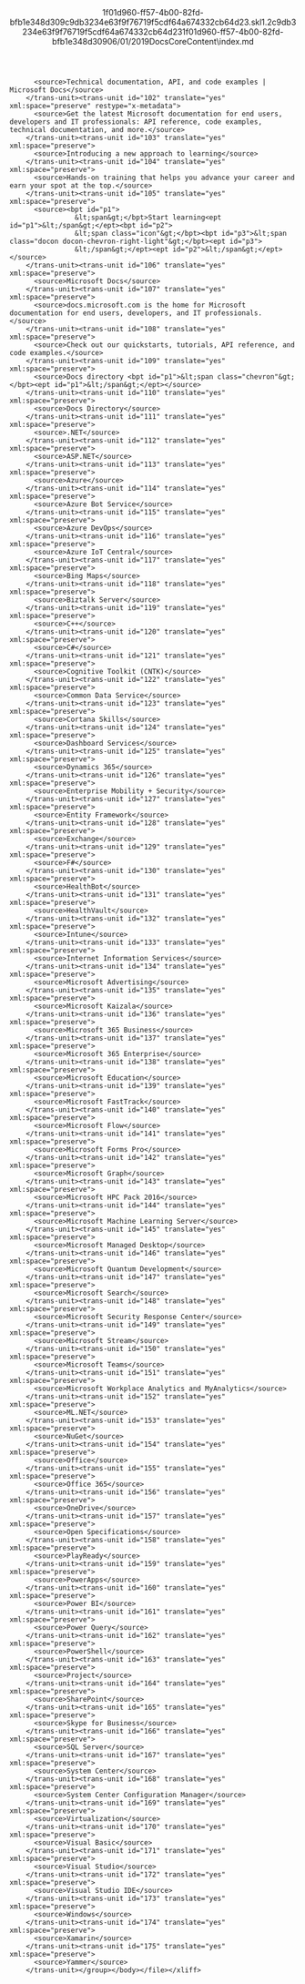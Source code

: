 <?xml version="1.0"?><xliff version="1.2" xmlns="urn:oasis:names:tc:xliff:document:1.2" xmlns:xsi="http://www.w3.org/2001/XMLSchema-instance" xsi:schemaLocation="urn:oasis:names:tc:xliff:document:1.2 xliff-core-1.2-transitional.xsd"><file datatype="xml" original="index.md" source-language="en-US" target-language="en-US"><header><tool tool-id="mdxliff" tool-name="mdxliff" tool-version="1.0-9879e0b" tool-company="Microsoft" /><xliffext:skl_file_name xmlns:xliffext="urn:microsoft:content:schema:xliffextensions">1f01d960-ff57-4b00-82fd-bfb1e348d309c9db3234e63f9f76719f5cdf64a674332cb64d23.skl</xliffext:skl_file_name><xliffext:version xmlns:xliffext="urn:microsoft:content:schema:xliffextensions">1.2</xliffext:version><xliffext:ms.openlocfilehash xmlns:xliffext="urn:microsoft:content:schema:xliffextensions">c9db3234e63f9f76719f5cdf64a674332cb64d23</xliffext:ms.openlocfilehash><xliffext:ms.sourcegitcommit xmlns:xliffext="urn:microsoft:content:schema:xliffextensions">1f01d960-ff57-4b00-82fd-bfb1e348d309</xliffext:ms.sourcegitcommit><xliffext:ms.lasthandoff xmlns:xliffext="urn:microsoft:content:schema:xliffextensions">06/01/2019</xliffext:ms.lasthandoff><xliffext:ms.openlocfilepath xmlns:xliffext="urn:microsoft:content:schema:xliffextensions">DocsCoreContent\index.md</xliffext:ms.openlocfilepath></header><body><group id="content" extype="content"><trans-unit id="101" translate="yes" xml:space="preserve" restype="x-metadata">
          <source>Technical documentation, API, and code examples | Microsoft Docs</source>
        </trans-unit><trans-unit id="102" translate="yes" xml:space="preserve" restype="x-metadata">
          <source>Get the latest Microsoft documentation for end users, developers and IT professionals: API reference, code examples, technical documentation, and more.</source>
        </trans-unit><trans-unit id="103" translate="yes" xml:space="preserve">
          <source>Introducing a new approach to learning</source>
        </trans-unit><trans-unit id="104" translate="yes" xml:space="preserve">
          <source>Hands-on training that helps you advance your career and earn your spot at the top.</source>
        </trans-unit><trans-unit id="105" translate="yes" xml:space="preserve">
          <source><bpt id="p1">
                    &lt;span&gt;</bpt>Start learning<ept id="p1">&lt;/span&gt;</ept><bpt id="p2">
                    &lt;span class="icon"&gt;</bpt><bpt id="p3">&lt;span class="docon docon-chevron-right-light"&gt;</bpt><ept id="p3">
                    &lt;/span&gt;</ept><ept id="p2">&lt;/span&gt;</ept></source>
        </trans-unit><trans-unit id="106" translate="yes" xml:space="preserve">
          <source>Microsoft Docs</source>
        </trans-unit><trans-unit id="107" translate="yes" xml:space="preserve">
          <source>docs.microsoft.com is the home for Microsoft documentation for end users, developers, and IT professionals.</source>
        </trans-unit><trans-unit id="108" translate="yes" xml:space="preserve">
          <source>Check out our quickstarts, tutorials, API reference, and code examples.</source>
        </trans-unit><trans-unit id="109" translate="yes" xml:space="preserve">
          <source>Docs directory <bpt id="p1">&lt;span class="chevron"&gt;</bpt><ept id="p1">&lt;/span&gt;</ept></source>
        </trans-unit><trans-unit id="110" translate="yes" xml:space="preserve">
          <source>Docs Directory</source>
        </trans-unit><trans-unit id="111" translate="yes" xml:space="preserve">
          <source>.NET</source>
        </trans-unit><trans-unit id="112" translate="yes" xml:space="preserve">
          <source>ASP.NET</source>
        </trans-unit><trans-unit id="113" translate="yes" xml:space="preserve">
          <source>Azure</source>
        </trans-unit><trans-unit id="114" translate="yes" xml:space="preserve">
          <source>Azure Bot Service</source>
        </trans-unit><trans-unit id="115" translate="yes" xml:space="preserve">
          <source>Azure DevOps</source>
        </trans-unit><trans-unit id="116" translate="yes" xml:space="preserve">
          <source>Azure IoT Central</source>
        </trans-unit><trans-unit id="117" translate="yes" xml:space="preserve">
          <source>Bing Maps</source>
        </trans-unit><trans-unit id="118" translate="yes" xml:space="preserve">
          <source>Biztalk Server</source>
        </trans-unit><trans-unit id="119" translate="yes" xml:space="preserve">
          <source>C++</source>
        </trans-unit><trans-unit id="120" translate="yes" xml:space="preserve">
          <source>C#</source>
        </trans-unit><trans-unit id="121" translate="yes" xml:space="preserve">
          <source>Cognitive Toolkit (CNTK)</source>
        </trans-unit><trans-unit id="122" translate="yes" xml:space="preserve">
          <source>Common Data Service</source>
        </trans-unit><trans-unit id="123" translate="yes" xml:space="preserve">
          <source>Cortana Skills</source>
        </trans-unit><trans-unit id="124" translate="yes" xml:space="preserve">
          <source>Dashboard Services</source>
        </trans-unit><trans-unit id="125" translate="yes" xml:space="preserve">
          <source>Dynamics 365</source>
        </trans-unit><trans-unit id="126" translate="yes" xml:space="preserve">
          <source>Enterprise Mobility + Security</source>
        </trans-unit><trans-unit id="127" translate="yes" xml:space="preserve">
          <source>Entity Framework</source>
        </trans-unit><trans-unit id="128" translate="yes" xml:space="preserve">
          <source>Exchange</source>
        </trans-unit><trans-unit id="129" translate="yes" xml:space="preserve">
          <source>F#</source>
        </trans-unit><trans-unit id="130" translate="yes" xml:space="preserve">
          <source>HealthBot</source>
        </trans-unit><trans-unit id="131" translate="yes" xml:space="preserve">
          <source>HealthVault</source>
        </trans-unit><trans-unit id="132" translate="yes" xml:space="preserve">
          <source>Intune</source>
        </trans-unit><trans-unit id="133" translate="yes" xml:space="preserve">
          <source>Internet Information Services</source>
        </trans-unit><trans-unit id="134" translate="yes" xml:space="preserve">
          <source>Microsoft Advertising</source>
        </trans-unit><trans-unit id="135" translate="yes" xml:space="preserve">
          <source>Microsoft Kaizala</source>
        </trans-unit><trans-unit id="136" translate="yes" xml:space="preserve">
          <source>Microsoft 365 Business</source>
        </trans-unit><trans-unit id="137" translate="yes" xml:space="preserve">
          <source>Microsoft 365 Enterprise</source>
        </trans-unit><trans-unit id="138" translate="yes" xml:space="preserve">
          <source>Microsoft Education</source>
        </trans-unit><trans-unit id="139" translate="yes" xml:space="preserve">
          <source>Microsoft FastTrack</source>
        </trans-unit><trans-unit id="140" translate="yes" xml:space="preserve">
          <source>Microsoft Flow</source>
        </trans-unit><trans-unit id="141" translate="yes" xml:space="preserve">
          <source>Microsoft Forms Pro</source>
        </trans-unit><trans-unit id="142" translate="yes" xml:space="preserve">
          <source>Microsoft Graph</source>
        </trans-unit><trans-unit id="143" translate="yes" xml:space="preserve">
          <source>Microsoft HPC Pack 2016</source>
        </trans-unit><trans-unit id="144" translate="yes" xml:space="preserve">
          <source>Microsoft Machine Learning Server</source>
        </trans-unit><trans-unit id="145" translate="yes" xml:space="preserve">
          <source>Microsoft Managed Desktop</source>
        </trans-unit><trans-unit id="146" translate="yes" xml:space="preserve">
          <source>Microsoft Quantum Development</source>
        </trans-unit><trans-unit id="147" translate="yes" xml:space="preserve">
          <source>Microsoft Search</source>
        </trans-unit><trans-unit id="148" translate="yes" xml:space="preserve">
          <source>Microsoft Security Response Center</source>
        </trans-unit><trans-unit id="149" translate="yes" xml:space="preserve">
          <source>Microsoft Stream</source>
        </trans-unit><trans-unit id="150" translate="yes" xml:space="preserve">
          <source>Microsoft Teams</source>
        </trans-unit><trans-unit id="151" translate="yes" xml:space="preserve">
          <source>Microsoft Workplace Analytics and MyAnalytics</source>
        </trans-unit><trans-unit id="152" translate="yes" xml:space="preserve">
          <source>ML.NET</source>
        </trans-unit><trans-unit id="153" translate="yes" xml:space="preserve">
          <source>NuGet</source>
        </trans-unit><trans-unit id="154" translate="yes" xml:space="preserve">
          <source>Office</source>
        </trans-unit><trans-unit id="155" translate="yes" xml:space="preserve">
          <source>Office 365</source>
        </trans-unit><trans-unit id="156" translate="yes" xml:space="preserve">
          <source>OneDrive</source>
        </trans-unit><trans-unit id="157" translate="yes" xml:space="preserve">
          <source>Open Specifications</source>
        </trans-unit><trans-unit id="158" translate="yes" xml:space="preserve">
          <source>PlayReady</source>
        </trans-unit><trans-unit id="159" translate="yes" xml:space="preserve">
          <source>PowerApps</source>
        </trans-unit><trans-unit id="160" translate="yes" xml:space="preserve">
          <source>Power BI</source>
        </trans-unit><trans-unit id="161" translate="yes" xml:space="preserve">
          <source>Power Query</source>
        </trans-unit><trans-unit id="162" translate="yes" xml:space="preserve">
          <source>PowerShell</source>
        </trans-unit><trans-unit id="163" translate="yes" xml:space="preserve">
          <source>Project</source>
        </trans-unit><trans-unit id="164" translate="yes" xml:space="preserve">
          <source>SharePoint</source>
        </trans-unit><trans-unit id="165" translate="yes" xml:space="preserve">
          <source>Skype for Business</source>
        </trans-unit><trans-unit id="166" translate="yes" xml:space="preserve">
          <source>SQL Server</source>
        </trans-unit><trans-unit id="167" translate="yes" xml:space="preserve">
          <source>System Center</source>
        </trans-unit><trans-unit id="168" translate="yes" xml:space="preserve">
          <source>System Center Configuration Manager</source>
        </trans-unit><trans-unit id="169" translate="yes" xml:space="preserve">
          <source>Virtualization</source>
        </trans-unit><trans-unit id="170" translate="yes" xml:space="preserve">
          <source>Visual Basic</source>
        </trans-unit><trans-unit id="171" translate="yes" xml:space="preserve">
          <source>Visual Studio</source>
        </trans-unit><trans-unit id="172" translate="yes" xml:space="preserve">
          <source>Visual Studio IDE</source>
        </trans-unit><trans-unit id="173" translate="yes" xml:space="preserve">
          <source>Windows</source>
        </trans-unit><trans-unit id="174" translate="yes" xml:space="preserve">
          <source>Xamarin</source>
        </trans-unit><trans-unit id="175" translate="yes" xml:space="preserve">
          <source>Yammer</source>
        </trans-unit></group></body></file></xliff>